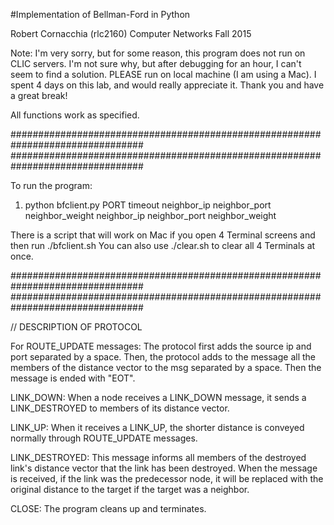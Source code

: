 #Implementation of Bellman-Ford in Python

Robert Cornacchia (rlc2160)
Computer Networks
Fall 2015


Note:
I'm very sorry, but for some reason, this program does not run on CLIC servers.
I'm not sure why, but after debugging for an hour, I can't seem to find a solution.
PLEASE run on local machine (I am using a Mac).
I spent 4 days on this lab, and would really appreciate it.
Thank you and have a great break!

All functions work as specified.

################################################################################
################################################################################

To run the program:
1) python bfclient.py PORT timeout neighbor_ip neighbor_port neighbor_weight neighbor_ip neighbor_port neighbor_weight


There is a script that will work on Mac if you open 4 Terminal screens and then run ./bfclient.sh
You can also use ./clear.sh to clear all 4 Terminals at once.


################################################################################
################################################################################

// DESCRIPTION OF PROTOCOL

For ROUTE_UPDATE messages:
    The protocol first adds the source ip and port separated by a space.
    Then, the protocol adds to the message all the members of the distance vector to the msg separated by a space.
    Then the message is ended with "EOT".

LINK_DOWN:
    When a node receives a LINK_DOWN message, it sends a LINK_DESTROYED to members of its distance vector.

LINK_UP:
    When it receives a LINK_UP, the shorter distance is conveyed normally through ROUTE_UPDATE messages.

LINK_DESTROYED:
    This message informs all members of the destroyed link's distance vector that the link has been destroyed.
    When the message is received, if the link was the predecessor node, it will be replaced with the original distance
    to the target if the target was a neighbor.

CLOSE:
    The program cleans up and terminates.
